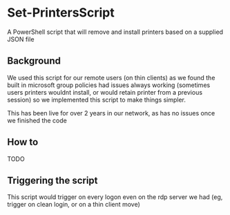 # Set-PrintersScript
A PowerShell script that will remove and install printers based on a supplied JSON file

## Background
We used this script for our remote users (on thin clients) as we found the built in microsoft group policies had issues always working (sometimes users printers wouldnt install, or would retain printer from a previous session) so we implemented this script to make things simpler.

This has been live for over 2 years in our network, as has no issues once we finished the code

## How to
TODO

## Triggering the script
This script would trigger on every logon even on the rdp server we had (eg, trigger on clean login, or on a thin client move)